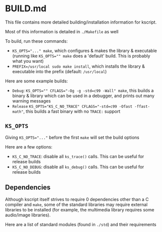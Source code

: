 # BUILD.md

This file contains more detailed building/installation information for kscript.

Most of this information is detailed in `./Makefile` as well

To build, run these commands:

  * `KS_OPTS="..." make`, which configures & makes the library & executable (running like `KS_OPTS="" make` does a 'default' build. This is probably what you want)
  * `PREFIX=/usr/local sudo make install`, which installs the library & executable into the prefix (default: `/usr/local`)

Here are some example builds:

  * `Debug`: `KS_OPTS="" CFLAGS="-Og -g -std=c99 -Wall" make`, this builds a binary & library which can be used in a debugger, and prints out many warning messages
  * `Release` `KS_OPTS="KS_C_NO_TRACE" CFLAGS="-std=c99 -Ofast -ffast-math"`, this builds a fast binary with no `TRACE:` support

## `KS_OPTS`

Giving `KS_OPTS="..."` before the first `make` will set the build options

Here are a few options:

  * `KS_C_NO_TRACE`: disable all `ks_trace()` calls. This can be useful for release builds
  * `KS_C_NO_DEBUG`: disable all `ks_debug()` calls. This can be useful for release builds

## Dependencies

Although kscript itself strives to require 0 dependencies other than a C compiler and `make`, some of the standard libraries may require external libraries to be installed (for example, the multimedia library requires some audio/image libraries).

Here are a list of standard modules (found in `./std`) and their requirements



